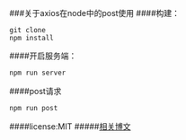 ###关于axios在node中的post使用
####构建：
```
git clone
npm install
```
####开启服务端：
```javascript
npm run server
```
####post请求
```javascript
npm run post
```
####license:MIT
#####[相关博文]()